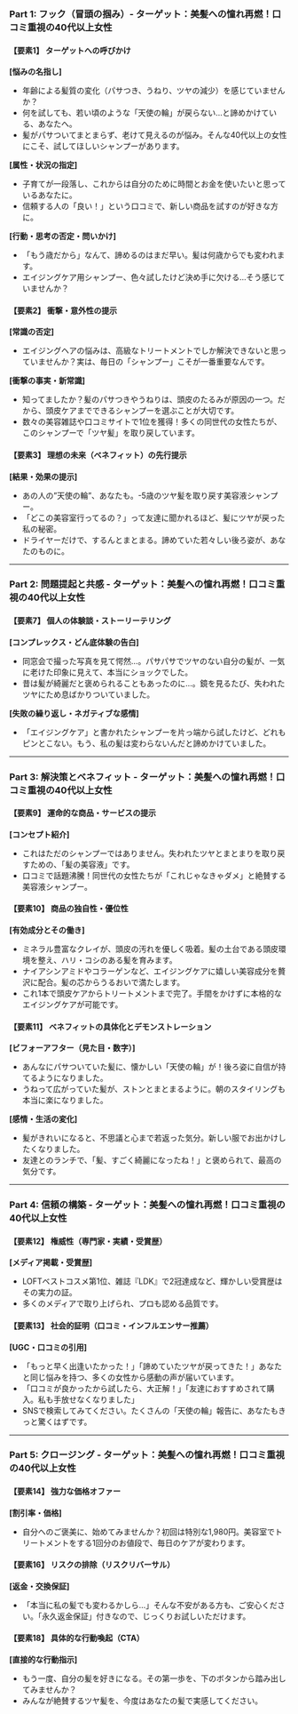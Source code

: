 ### **Part 1: フック（冒頭の掴み）- ターゲット：美髪への憧れ再燃！口コミ重視の40代以上女性**

#### **【要素1】 ターゲットへの呼びかけ**

  **[悩みの名指し]**
  *   年齢による髪質の変化（パサつき、うねり、ツヤの減少）を感じていませんか？
  *   何を試しても、若い頃のような「天使の輪」が戻らない…と諦めかけている、あなたへ。
  *   髪がパサついてまとまらず、老けて見えるのが悩み。そんな40代以上の女性にこそ、試してほしいシャンプーがあります。

  **[属性・状況の指定]**
  *   子育てが一段落し、これからは自分のために時間とお金を使いたいと思っているあなたに。
  *   信頼する人の「良い！」という口コミで、新しい商品を試すのが好きな方に。

  **[行動・思考の否定・問いかけ]**
  *   「もう歳だから」なんて、諦めるのはまだ早い。髪は何歳からでも変われます。
  *   エイジングケア用シャンプー、色々試したけど決め手に欠ける…そう感じていませんか？

#### **【要素2】 衝撃・意外性の提示**

  **[常識の否定]**
  *   エイジングヘアの悩みは、高級なトリートメントでしか解決できないと思っていませんか？実は、毎日の「シャンプー」こそが一番重要なんです。

  **[衝撃の事実・新常識]**
  *   知ってましたか？髪のパサつきやうねりは、頭皮のたるみが原因の一つ。だから、頭皮ケアまでできるシャンプーを選ぶことが大切です。
  *   数々の美容雑誌や口コミサイトで1位を獲得！多くの同世代の女性たちが、このシャンプーで「ツヤ髪」を取り戻しています。

#### **【要素3】 理想の未来（ベネフィット）の先行提示**

  **[結果・効果の提示]**
  *   あの人の”天使の輪”、あなたも。-5歳のツヤ髪を取り戻す美容液シャンプー。
  *   「どこの美容室行ってるの？」って友達に聞かれるほど、髪にツヤが戻った私の秘密。
  *   ドライヤーだけで、するんとまとまる。諦めていた若々しい後ろ姿が、あなたのものに。

---

### **Part 2: 問題提起と共感 - ターゲット：美髪への憧れ再燃！口コミ重視の40代以上女性**

#### **【要素7】 個人の体験談・ストーリーテリング**

  **[コンプレックス・どん底体験の告白]**
  *   同窓会で撮った写真を見て愕然…。パサパサでツヤのない自分の髪が、一気に老けた印象に見えて、本当にショックでした。
  *   昔は髪が綺麗だと褒められることもあったのに…。鏡を見るたび、失われたツヤにため息ばかりついていました。

  **[失敗の繰り返し・ネガティブな感情]**
  *   「エイジングケア」と書かれたシャンプーを片っ端から試したけど、どれもピンとこない。もう、私の髪は変わらないんだと諦めかけていました。

---

### **Part 3: 解決策とベネフィット - ターゲット：美髪への憧れ再燃！口コミ重視の40代以上女性**

#### **【要素9】 運命的な商品・サービスの提示**

  **[コンセプト紹介]**
  *   これはただのシャンプーではありません。失われたツヤとまとまりを取り戻すための、「髪の美容液」です。
  *   口コミで話題沸騰！同世代の女性たちが「これじゃなきゃダメ」と絶賛する美容液シャンプー。

#### **【要素10】 商品の独自性・優位性**

  **[有効成分とその働き]**
  *   ミネラル豊富なクレイが、頭皮の汚れを優しく吸着。髪の土台である頭皮環境を整え、ハリ・コシのある髪を育みます。
  *   ナイアシンアミドやコラーゲンなど、エイジングケアに嬉しい美容成分を贅沢に配合。髪の芯からうるおいで満たします。
  *   これ1本で頭皮ケアからトリートメントまで完了。手間をかけずに本格的なエイジングケアが可能です。

#### **【要素11】 ベネフィットの具体化とデモンストレーション**

  **[ビフォーアフター（見た目・数字）]**
  *   あんなにパサついていた髪に、懐かしい「天使の輪」が！後ろ姿に自信が持てるようになりました。
  *   うねって広がっていた髪が、ストンとまとまるように。朝のスタイリングも本当に楽になりました。

  **[感情・生活の変化]**
  *   髪がきれいになると、不思議と心まで若返った気分。新しい服でお出かけしたくなりました。
  *   友達とのランチで、「髪、すごく綺麗になったね！」と褒められて、最高の気分です。

---

### **Part 4: 信頼の構築 - ターゲット：美髪への憧れ再燃！口コミ重視の40代以上女性**

#### **【要素12】 権威性（専門家・実績・受賞歴）**

  **[メディア掲載・受賞歴]**
  *   LOFTベストコスメ第1位、雑誌『LDK』で2冠達成など、輝かしい受賞歴はその実力の証。
  *   多くのメディアで取り上げられ、プロも認める品質です。

#### **【要素13】 社会的証明（口コミ・インフルエンサー推薦）**

  **[UGC・口コミの引用]**
  *   「もっと早く出逢いたかった！」「諦めていたツヤが戻ってきた！」あなたと同じ悩みを持つ、多くの女性から感動の声が届いています。
  *   「口コミが良かったから試したら、大正解！」「友達におすすめされて購入。私も手放せなくなりました」
  *   SNSで検索してみてください。たくさんの「天使の輪」報告に、あなたもきっと驚くはずです。

---

### **Part 5: クロージング - ターゲット：美髪への憧れ再燃！口コミ重視の40代以上女性**

#### **【要素14】 強力な価格オファー**

  **[割引率・価格]**
  *   自分へのご褒美に、始めてみませんか？初回は特別な1,980円。美容室でトリートメントをする1回分のお値段で、毎日のケアが変わります。

#### **【要素16】 リスクの排除（リスクリバーサル）**

  **[返金・交換保証]**
  *   「本当に私の髪でも変わるかしら…」そんな不安がある方も、ご安心ください。「永久返金保証」付きなので、じっくりお試しいただけます。

#### **【要素18】 具体的な行動喚起（CTA）**

  **[直接的な行動指示]**
  *   もう一度、自分の髪を好きになる。その第一歩を、下のボタンから踏み出してみませんか？
  *   みんなが絶賛するツヤ髪を、今度はあなたの髪で実感してください。
